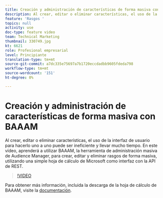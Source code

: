 ```yaml
---
title: Creación y administración de características de forma masiva con BAAAM
description: Al crear, editar o eliminar características, el uso de la interfaz de usuario para hacerlo uno a uno puede ser ineficiente y llevar mucho tiempo. En este vídeo, aprenderá a utilizar BAAAM, la herramienta de administración masiva de Audience Manager, para crear, editar y eliminar rasgos de forma masiva, utilizando una simple hoja de cálculo de Microsoft como interfaz con la API de REST.
feature: 'Rasgos '
topics: null
activity: use
doc-type: feature video
team: Technical Marketing
thumbnail: 330749.jpg
kt: 6621
role: Profesional empresarial
level: Principiante
translation-type: tm+mt
source-git-commit: a7dc335e75697a7b1720eccdadbb9605fdeda798
workflow-type: tm+mt
source-wordcount: '151'
ht-degree: 0%

---
```



# Creación y administración de características de forma masiva con BAAAM

Al crear, editar o eliminar características, el uso de la interfaz de usuario para hacerlo uno a uno puede ser ineficiente y llevar mucho tiempo. En este vídeo, aprenderá a utilizar BAAAM, la herramienta de administración masiva de Audience Manager, para crear, editar y eliminar rasgos de forma masiva, utilizando una simple hoja de cálculo de Microsoft como interfaz con la API de REST.

>[!VIDEO](https://video.tv.adobe.com/v/330749/?quality=12&learn=on)

Para obtener más información, incluida la descarga de la hoja de cálculo de BAAAM, visite la [documentación](https://experienceleague.adobe.com/docs/audience-manager/user-guide/reference/bulk-management-tools/bulk-management-intro.html?lang=en#reference).
